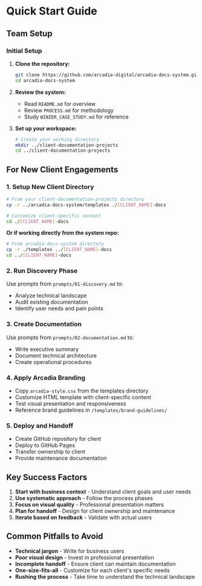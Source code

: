 # Quick Start Guide

## Team Setup

### Initial Setup
1. **Clone the repository:**
   ```bash
   git clone https://github.com/arcadia-digital/arcadia-docs-system.git
   cd arcadia-docs-system
   ```

2. **Review the system:**
   - Read `README.md` for overview
   - Review `PROCESS.md` for methodology
   - Study `WINZER_CASE_STUDY.md` for reference

3. **Set up your workspace:**
   ```bash
   # Create your working directory
   mkdir ../client-documentation-projects
   cd ../client-documentation-projects
   ```

## For New Client Engagements

### 1. Setup New Client Directory
```bash
# From your client-documentation-projects directory
cp -r ../arcadia-docs-system/templates ./[CLIENT_NAME]-docs

# Customize client-specific content
cd ./[CLIENT_NAME]-docs
```

**Or if working directly from the system repo:**
```bash
# From arcadia-docs-system directory
cp -r ./templates ../[CLIENT_NAME]-docs
cd ../[CLIENT_NAME]-docs
```

### 2. Run Discovery Phase
Use prompts from `prompts/01-discovery.md` to:
- Analyze technical landscape
- Audit existing documentation
- Identify user needs and pain points

### 3. Create Documentation
Use prompts from `prompts/02-documentation.md` to:
- Write executive summary
- Document technical architecture
- Create operational procedures

### 4. Apply Arcadia Branding
- Copy `arcadia-style.css` from the templates directory
- Customize HTML template with client-specific content
- Test visual presentation and responsiveness
- Reference brand guidelines in `/templates/brand-guidelines/`

### 5. Deploy and Handoff
- Create GitHub repository for client
- Deploy to GitHub Pages
- Transfer ownership to client
- Provide maintenance documentation

## Key Success Factors

1. **Start with business context** - Understand client goals and user needs
2. **Use systematic approach** - Follow the process phases
3. **Focus on visual quality** - Professional presentation matters
4. **Plan for handoff** - Design for client ownership and maintenance
5. **Iterate based on feedback** - Validate with actual users

## Common Pitfalls to Avoid

- **Technical jargon** - Write for business users
- **Poor visual design** - Invest in professional presentation
- **Incomplete handoff** - Ensure client can maintain documentation
- **One-size-fits-all** - Customize for each client's specific needs
- **Rushing the process** - Take time to understand the technical landscape
